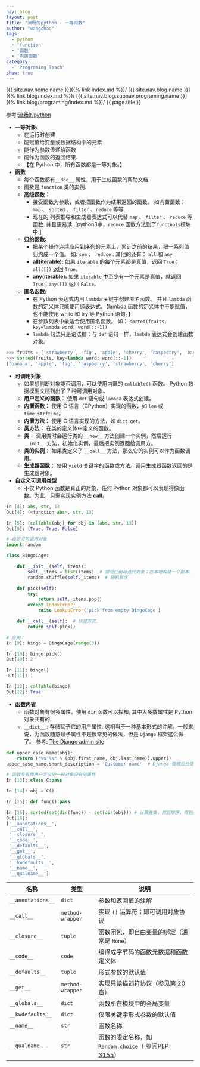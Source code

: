 ```yaml
---
nav: blog
layout: post
title: "流畅的python - 一等函数"
author: "wangchao"
tags:
  - python
  - 'function'
  - '函数'
  - '内置函数'
category:
  - 'Programing Teach'
show: true
---
```


[{{ site.nav.home.name }}]({% link index.md %})/
[{{ site.nav.blog.name }}]({% link blog/index.md %})/
[{{ site.nav.blog.subnav.programing.name }}]({% link blog/programing/index.md %})/
{{ page.title }}

参考:[流畅的python](https://book.douban.com/subject/27028517/)

- **一等对象:**
  - 在运行时创建
  - 能赋值给变量或数据结构中的元素
  - 能作为参数传递给函数
  - 能作为函数的返回结果.
  - 【在 Python 中，所有函数都是一等对象。】
- **函数**
  - 每个函数都有`__doc__` 属性，用于生成函数的帮助文档.
  - 函数是 `function` 类的实例.
  - **高级函数：**
    - 接受函数为参数，或者把函数作为结果返回的函数。 如内置函数： `map` 、 `sorted` 、 `filter` 、`reduce` 等等.
    - 现在的 列表推导和生成器表达式可以代替 `map` 、 `filter` 、 `reduce` 等函数. 并且更易读. [python3中，`reduce` 函数方法到了`functools`模块中.]
  - **归约函数:**
    - 把某个操作连续应用到序列的元素上，累计之前的结果，把一系列值归约成一个值。 如: `sum` 、 `reduce` . 其他的还有： `all` 和 `any`
    - **all(iterable):** 如果 `iterable` 的每个元素都是真值，返回 `True`； `all([])` 返回 `True`。
    - **any(iterable):** 如果 `iterable` 中至少有一个元素是真值，就返回 `True`；`any([])` 返回 `False`。
  - **匿名函数:**
    - 在 Python 表达式内用 `lambda` 关键字创建匿名函数。 并且 `lambda` 函数的定义体只能使用纯表达式。【lambda 函数的定义体中不能赋值，也不能使用 while 和 try 等 Python 语句。】
    - 在参数列表中最适合使用匿名函数。 如： `sorted(fruits, key=lambda word: word[::-1])`
    - `lambda` 句法只是语法糖：与 `def` 语句一样，`lambda` 表达式会创建函数对象。

```python
>>> fruits = ['strawberry', 'fig', 'apple', 'cherry', 'raspberry', 'banana']
>>> sorted(fruits, key=lambda word: word[::-1])
['banana', 'apple', 'fig', 'raspberry', 'strawberry', 'cherry']
```

- **可调用对象**
  - 如果想判断对象能否调用，可以使用内置的 `callable()` 函数。 Python 数据模型文档列出了 7 种可调用对象。
  - **用户定义的函数：** 使用 `def` 语句或 `lambda` 表达式创建。
  - **内置函数：** 使用 C 语言（CPython）实现的函数，如 `len` 或 `time.strftime`。
  - **内置方法：** 使用 C 语言实现的方法，如 `dict.get`。
  - **类方法：** 在类的定义体中定义的函数。
  - **类：** 调用类时会运行类的 `__new__` 方法创建一个实例，然后运行 `__init__` 方法，初始化实例，最后把实例返回给调用方。
  - **类的实例：** 如果类定义了 `__call__` 方法，那么它的实例可以作为函数调用。
  - **生成器函数：** 使用 `yield` 关键字的函数或方法。调用生成器函数返回的是生成器对象。
- **自定义可调用类型**
  - 不仅 Python 函数是真正的对象，任何 Python 对象都可以表现得像函数。为此，只需实现实例方法 __call__。

```python
In [4]: abs, str, 13
Out[4]: (<function abs>, str, 13)

In [5]: [callable(obj) for obj in (abs, str, 13)]
Out[5]: [True, True, False]

# 自定义可调用对象
import random

class BingoCage:

    def __init__(self, items):
        self._items = list(items)  # 接受任何可迭代对象；在本地构建一个副本，防止列表参数的意外副作用。
        random.shuffle(self._items)  # 随机排序

    def pick(self):
        try:
            return self._items.pop()
        except IndexError:
            raise LookupError('pick from empty BingoCage')

    def __call__(self):  # 快捷方式.
        return self.pick()

# 应用：
In [9]: bingo = BingoCage(range(3))

In [10]: bingo.pick()
Out[10]: 2

In [11]: bingo()
Out[11]: 1

In [12]: callable(bingo)
Out[12]: True
```

- **函数内省**
  - 函数对象有很多属性。使用 `dir` 函数可以探知, 其中大多数属性是 Python 对象共有的.
  - `__dict__` : 存储赋予它的用户属性. 这相当于一种基本形式的注解。一般来说，为函数随意赋予属性不是很常见的做法，但是 `Django` 框架这么做了。 参考: [The Django admin site](https://docs.djangoproject.com/en/1.10/ref/contrib/admin/)

```python
def upper_case_name(obj):
    return ("%s %s" % (obj.first_name, obj.last_name)).upper()
upper_case_name.short_description = 'Customer name'  # Django 管理后台使用这个方法时，在记录列表中会出现指定的描述文本

# 函数专有而用户定义的一般对象没有的属性
In [13]: class C:pass

In [14]: obj = C()

In [15]: def func():pass

In [16]: sorted(set(dir(func)) - set(dir(obj))) # 计算差集，然后排序，得到类的实例没有而函数有的属性列表
Out[16]:
['__annotations__',
 '__call__',
 '__closure__',
 '__code__',
 '__defaults__',
 '__get__',
 '__globals__',
 '__kwdefaults__',
 '__name__',
 '__qualname__']
```

**名称** | **类型** | **说明**
---------|----------|-----------
`__annotations__` | `dict` | 参数和返回值的注解
`__call__` | `method-wrapper` | 实现 `()` 运算符；即可调用对象协议
`__closure__` | `tuple`  | 函数闭包，即自由变量的绑定（通常是 `None`）
`__code__` | `code` | 编译成字节码的函数元数据和函数定义体
`__defaults__` | `tuple` | 形式参数的默认值
`__get__` | `method-wrapper` | 实现只读描述符协议（参见第 20 章）
`__globals__` | `dict` | 函数所在模块中的全局变量
`__kwdefaults__` | `dict` | 仅限关键字形式参数的默认值
`__name__` | `str` | 函数名称
`__qualname__` | `str` | 函数的限定名称，如 `Random.choice`（ 参阅[PEP 3155](https://www.python.org/dev/peps/pep-3155/)）
